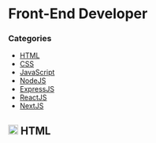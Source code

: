# Front-End Developer

### Categories

- [HTML]()
- [CSS]()
- [JavaScript]()
- [NodeJS]()
- [ExpressJS]()
- [ReactJS]()
- [NextJS]()

## <img src="https://cdn-icons-png.flaticon.com/512/1051/1051277.png" width="20" /> HTML
